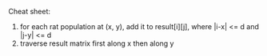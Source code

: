 Cheat sheet:
1. for each rat population at (x, y), add it to result[i][j], where |i-x| <= d and |j-y| <= d
2. traverse result matrix first along x then along y

